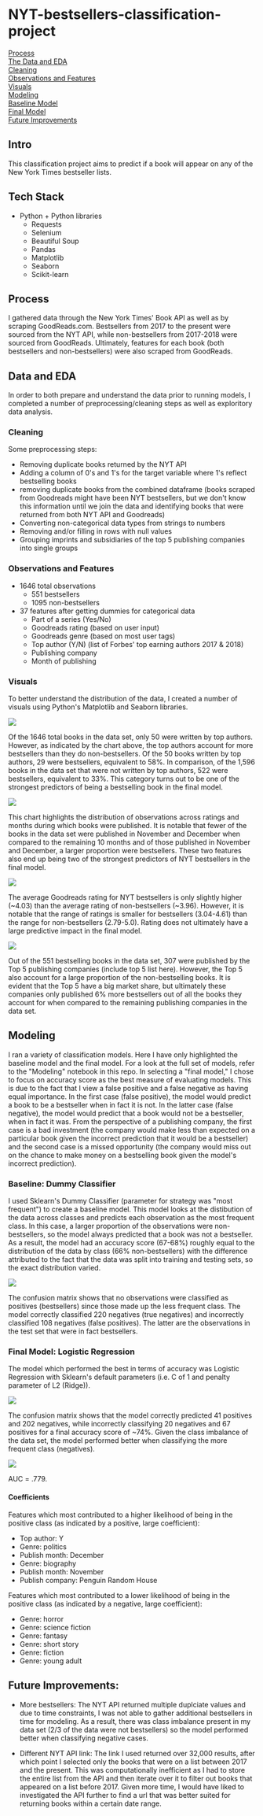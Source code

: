# NYT-bestsellers-classification-project

[Process](#process)
<br>
[The Data and EDA](#data-and-eda)
<br>
    [Cleaning](#cleaning)
    <br>
    [Observations and Features](#observations-and-features)
    <br>
    [Visuals](#visuals)
    <br>
[Modeling](#modeling)
<br>
[Baseline Model](#baseline-dummy-classifier)
<br>
[Final Model](#final-model-logistic-regression)
<br>
[Future Improvements](#future-improvements)

## Intro

This classification project aims to predict if a book will appear on any of the New York Times bestseller lists.

## Tech Stack

- Python + Python libraries
    - Requests
    - Selenium
    - Beautiful Soup
    - Pandas
    - Matplotlib
    - Seaborn
    - Scikit-learn
    
## Process

I gathered data through the New York Times' Book API as well as by scraping GoodReads.com. Bestsellers from 2017 to the present were sourced from the NYT API, while non-bestsellers from 2017-2018 were sourced from GoodReads. Ultimately, features for each book (both bestsellers and non-bestsellers) were also scraped from GoodReads.


## Data and EDA

In order to both prepare and understand the data prior to running models, I completed a number of preprocessing/cleaning steps as well as exploritory data analysis. 

### Cleaning

Some preprocessing steps:
- Removing duplicate books returned by the NYT API 
- Adding a column of 0's and 1's for the target variable where 1's reflect bestselling books
- removing duplicate books from the combined dataframe (books scraped from Goodreads might have been NYT bestsellers, but we don't know this information until we join the data and identifying books that were returned from both NYT API and Goodreads)
- Converting non-categorical data types from strings to numbers
- Removing and/or filling in rows with null values
- Grouping imprints and subsidiaries of the top 5 publishing companies into single groups


### Observations and Features

- 1646 total observations
    - 551 bestsellers
    - 1095 non-bestsellers
- 37 features after getting dummies for categorical data
    - Part of a series (Yes/No)
    - Goodreads rating (based on user input)
    - Goodreads genre (based on most user tags)
    - Top author (Y/N) (list of Forbes' top earning authors 2017 & 2018)
    - Publishing company
    - Month of publishing

### Visuals

To better understand the distribution of the data, I created a number of visuals using Python's Matplotlib and Seaborn libraries. 

![](/Plots/Top_authors.png)

Of the 1646 total books in the data set, only 50 were written by top authors. However, as indicated by the chart above, the top authors account for more bestsellers than they do non-bestsellers. Of the 50 books written by top authors, 29 were bestsellers, equivalent to 58%. In comparison, of the 1,596 books in the data set that were not written by top authors, 522 were bestsellers, equivalent to 33%. This category turns out to be one of the strongest predictors of being a bestselling book in the final model.

![](/Plots/Publish_month_rating.png)

This chart highlights the distribution of observations across ratings and months during which books were published. It is notable that fewer of the books in the data set were published in November and December when compared to the remaining 10 months and of those published in November and December, a larger proportion were bestsellers. These two features also end up being two of the strongest predictors of NYT bestsellers in the final model.

![](/Plots/Ratings.png)

The average Goodreads rating for NYT bestsellers is only slightly higher (~4.03) than the average rating of non-bestsellers (~3.96). However, it is notable that the range of ratings is smaller for bestsellers (3.04-4.61) than the range for non-bestsellers (2.79-5.0). Rating does not ultimately have a large predictive impact in the final model.

![](/Plots/Top_5_publishing_companies.png)

Out of the 551 bestselling books in the data set, 307 were published by the Top 5 publishing companies (include top 5 list here). However, the Top 5 also account for a large proportion of the non-bestselling books. It is evident that the Top 5 have a big market share, but ultimately these companies only published 6% more bestsellers out of all the books they account for when compared to the remaining publishing companies in the data set.

## Modeling

I ran a variety of classification models. Here I have only highlighted the baseline model and the final model. For a look at the full set of models, refer to the "Modeling" notebook in this repo. In selecting a "final model," I chose to focus on accuracy score as the best measure of evaluating models. This is due to the fact that I view a false positive and a false negative as having equal importance. In the first case (false positive), the model would predict a book to be a bestseller when in fact it is not. In the latter case (false negative), the model would predict that a book would not be a bestseller, when in fact it was. From the perspective of a publishing company, the first case is a bad investment (the company would make less than expected on a particular book given the incorrect prediction that it would be a bestseller) and the second case is a missed opportunity (the company would miss out on the chance to make money on a bestselling book given the model's incorrect prediction).

### Baseline: Dummy Classifier

I used Sklearn's Dummy Classifier (parameter for strategy was "most frequent") to create a baseline model. This model looks at the distibution of the data across classes and predicts each observation as the most frequent class. In this case, a larger proportion of the observations were non-bestsellers, so the model always predicted that a book was not a bestseller. As a result, the model had an accuracy score (67-68%) roughly equal to the distribution of the data by class (66% non-bestsellers) with the difference attributed to the fact that the data was split into training and testing sets, so the exact distribution varied.

![](/Plots/Confusion_Matrix_baseline.png)

The confusion matrix shows that no observations were classified as positives (bestsellers) since those made up the less frequent class. The model correctly classified 220 negatives (true negatives) and incorrectly classified 108 negatives (false positives). The latter are the observations in the test set that were in fact bestsellers.

### Final Model: Logistic Regression

The model which performed the best in terms of accuracy was Logistic Regression with Sklearn's default parameters (i.e. C of 1 and penalty parameter of L2 (Ridge)). 

![](/Plots/Confusion_Matrix_Log.png)

The confusion matrix shows that the model correctly predicted 41 positives and 202 negatives, while incorrectly classifying 20 negatives and 67 positives for a final accuracy score of ~74%. Given the class imbalance of the data set, the model performed better when classifying the more frequent class (negatives).

![](/Plots/ROC_AUC.png)

AUC = .779.

#### Coefficients

Features which most contributed to a higher likelihood of being in the positive class (as indicated by a positive, large coefficient):
- Top author: Y
- Genre: politics
- Publish month: December
- Genre: biography
- Publish month: November
- Publish company: Penguin Random House

Features which most contributed to a lower likelihood of being in the positive class (as indicated by a negative, large coefficient):

- Genre: horror
- Genre: science fiction
- Genre: fantasy
- Genre: short story
- Genre: fiction
- Genre: young adult

## Future Improvements:

- More bestsellers: The NYT API returned multiple duplciate values and due to time constraints, I was not able to gather additional bestsellers in time for modeling. As a result, there was class imbalance present in my data set (2/3 of the data were not bestsellers) so the model performed better when classifying negative cases. 

- Different NYT API link: The link I used returned over 32,000 results, after which point I selected only the books that were on a list between 2017 and the present. This was computationally inefficient as I had to store the entire list from the API and then iterate over it to filter out books that appeared on a list before 2017. Given more time, I would have liked to investigated the API further to find a url that was better suited for returning books within a certain date range. 

